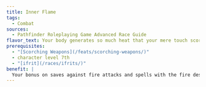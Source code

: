 ```yaml
---
title: Inner Flame
tags:
  - Combat
sources:
  - Pathfinder Roleplaying Game Advanced Race Guide
flavor_text: Your body generates so much heat that your mere touch scorches your enemies.
prerequisites:
  - "[Scorching Weapons](/feats/scorching-weapons/)"
  - character level 7th
  - "[ifrit](/races/ifrits/)"
benefit: |
  Your bonus on saves against fire attacks and spells with the fire descriptor or light descriptor increases to +4. When you use Scorching Weapons, the affected weapons deal an additional 1d6 points of fire damage instead of 1, and when you are grappling, you deal this damage to your grappling opponent on your turn.
---
```



